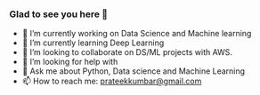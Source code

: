 ### Glad to see you here 👋

<!--
**prateekkumbar4546/prateekkumbar4546** is a ✨ _special_ ✨ repository because its `README.md` (this file) appears on your GitHub profile.


- 🔭 I’m currently working on Data Science and Machine learning
- 🌱 I’m currently learning Deep Learning
- 👯 I’m looking to collaborate on DS/ML projects with AWS.
- 🤔 I’m looking for help with 
- 💬 Ask me about Python, Data science and Machine Learning
- 📫 How to reach me: prateekkumbar@gmail.com 
-->
- 🔭 I’m currently working on Data Science and Machine learning
- 🌱 I’m currently learning Deep Learning
- 👯 I’m looking to collaborate on DS/ML projects with AWS.
- 🤔 I’m looking for help with 
- 💬 Ask me about Python, Data science and Machine Learning
- 📫 How to reach me: prateekkumbar@gmail.com 
